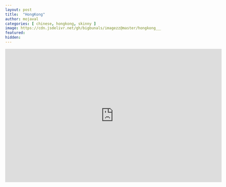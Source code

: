 ```yaml
---
layout: post
title:  "HongKong"
author: mojaval
categories: [ chinese, hongkong, skinny ]
image: https://cdn.jsdelivr.net/gh/bigbunals/imagezz@master/hongkong___2e6ac3f1b66c6e33993520fa51d7d4e93743202a.mp4.jpg
featured: 
hidden: 
---
```


<iframe src="https://openload.co/embed/JOu2qAtnAkU/hongkong___2e6ac3f1b66c6e33993520fa51d7d4e93743202a.mp4" scrolling="no" frameborder="0" width="700" height="430" allowfullscreen="true" webkitallowfullscreen="true" mozallowfullscreen="true"></iframe>